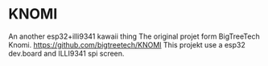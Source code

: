 # KNOMI
An another esp32+illi9341 kawaii thing
The original projet form BigTreeTech Knomi. https://github.com/bigtreetech/KNOMI
This projekt use a esp32 dev.board and ILLI9341 spi screen.

